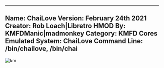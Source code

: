 -----------------------
Name: ChaiLove
Version: February 24th 2021
Creator: Rob Loach|Libretro
HMOD By: KMFDManic|madmonkey
Category: KMFD Cores
Emulated System: ChaiLove
Command Line: /bin/chailove, /bin/chai
-----------------------
![km](https://i.imgur.com/IIBMWoD.png)

